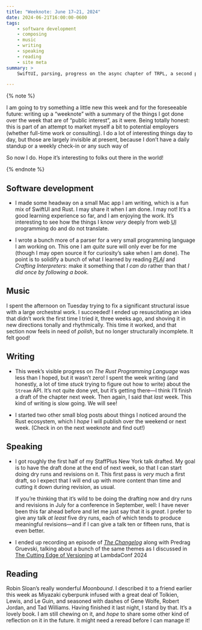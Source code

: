 ```yaml
---
title: "Weeknote: June 17–21, 2024"
date: 2024-06-21T16:00:00-0600
tags:
    - software development
    - composing
    - music
    - writing
    - speaking
    - reading
    - site meta
summary: >
    SwiftUI, parsing, progress on the async chapter of TRPL, a second pass on a bit of orchestra music, StaffPlus drafting, The Changelog, and Moonbound!

---
```


{% note %}

I am going to try something a little new this week and for the foreseeable future: writing up a “weeknote” with a summary of the things I got done over the week that are of “public interest”, as it were. Being totally honest: this is part of an attempt to market myself a bit to potential employers (whether full-time work or consulting). I do a lot of interesting things day to day, but those are largely invisible at present, because I don’t have a daily standup or a weekly check-in or any such way of

So now I do. Hope it’s interesting to folks out there in the world!

{% endnote %}

## Software development

- I made some headway on a small Mac app I am writing, which is a fun mix of SwiftUI and Rust. I may share it when I am done. I may not! It’s a good learning experience so far, and I am enjoying the work. It’s interesting to see how the things I know *very* deeply from web <abbr title="user interface">UI</abbr> programming do and do not translate.

- I wrote a bunch more of a parser for a very small programming language I am working on. This one I am *quite* sure will only ever be for me (though I may open source it for curiosity’s sake when I am done). The point is to solidify a bunch of what I learned by reading <cite><abbr title="Programming Languages: Application and Interpretation">PLAI</abbr></cite> and <cite>Crafting Interpreters</cite>: make it something that *I can do* rather than that *I did once by following a book*.

## Music

I spent the afternoon on Tuesday	trying to fix a significant structural issue with a large orchestral work. I succeeded! I ended up resuscitating an idea that didn’t work the first time I tried it, three weeks ago, and shoving it in new directions tonally and rhythmically. This time it worked, and that section now feels in need of *polish*, but no longer structurally incomplete. It felt good!

## Writing

- This week’s visible progress on <cite>The Rust Programming Language</cite> was less than I hoped, but it wasn’t zero! I spent the week writing (and honestly, a lot of time *stuck* trying to figure out how to write) about the `Stream`<abbr> API</abbr>. It’s not quite done yet, but it’s getting there—I think I’ll finish a draft of the chapter next week. Then again, I said that *last* week. This kind of writing is slow going. We will see!

- I started two other small blog posts about things I noticed around the Rust ecosystem, which I *hope* I will publish over the weekend or next week. (Check in on the next weeknote and find out!)

## Speaking

- I got roughly the first half of my StaffPlus New York talk drafted. My goal is to have the draft done at the end of next week, so that I can start doing dry runs and revisions on it. This first pass is *very* much a first draft, so I expect that I will end up with more content than time and cutting it down during revision, as usual.

	If you’re thinking that it’s wild to be doing the drafting now and dry runs and revisions in July for a conference in September, well: I have never been this far ahead before and let me just say that it is *great*. I prefer to give any talk *at least* five dry runs, each of which tends to produce meaningful revisions—and if I can give a talk ten or fifteen runs, that is even better.

- I ended up recording an episode of [<cite>The Changelog</cite>](https://changelog.com/podcast) along with Predrag Gruevski, talking about a bunch of the same themes as I discussed in [The Cutting Edge of Versioning](https://youtu.be/0Pyyy-BAIYQ?si=G3SrjHWLjoBWwVVv) at LambdaConf 2024

## Reading

Robin Sloan’s really wonderful <cite>Moonbound</cite>. I described it to a friend earlier this week as Miyazaki cyberpunk infused with a great deal of Tolkien, Lewis, and Le Guin, and seasoned with dashes of Gene Wolfe, Robert Jordan, and Tad Williams. Having finished it last night, I stand by that. It’s a lovely book. I am still chewing on it, and *hope* to share some other kind of reflection on it in the future. It might need a reread before I can manage it!
